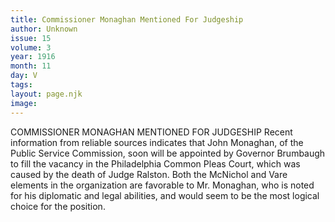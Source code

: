 ```yaml
---
title: Commissioner Monaghan Mentioned For Judgeship
author: Unknown
issue: 15
volume: 3
year: 1916
month: 11
day: V
tags:
layout: page.njk
image:
---
```

COMMISSIONER MONAGHAN MENTIONED FOR JUDGESHIP       Recent information from reliable sources indicates that John Monaghan, of the Public Service Commission, soon will be appointed by Governor Brumbaugh to fill the vacancy in the Philadelphia Common Pleas Court, which was caused by the death of Judge Ralston.       Both the McNichol and Vare elements in the organization are favorable to Mr. Monaghan, who is noted for his diplomatic and legal abilities, and would seem to be the most logical choice for the position. 




